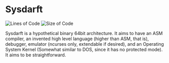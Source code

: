 # Sysdarft
![Lines of Code](https://img.shields.io/badge/ProjectLines-10322-cyan)
![Size of Code](https://img.shields.io/badge/ProjectSize-636%20K-yellow)

Sysdarft is a hypothetical binary 64bit architecture.
It aims to have an ASM compiler, an invented high level language (higher than ASM, that is),
debugger, emulator (ncurses only, extendable if desired),
and an Operating System Kernel (Somewhat similar to DOS, since it has no protected mode).
It aims to be straightforward.
